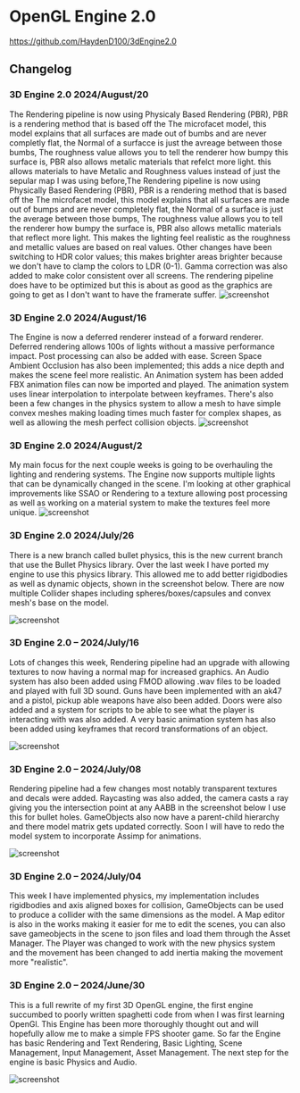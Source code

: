# OpenGL Engine 2.0
https://github.com/HaydenD100/3dEngine2.0

## Changelog

### 3D Engine 2.0 2024/August/20
The Rendering pipeline is now using Physicaly Based Rendering (PBR), PBR is a rendering method that is based off the The microfacet model, this model explains that all surfaces are made out of bumbs and are never completly flat, the Normal of a surfacce is just the avreage between those bumbs, The roughness value allows you to tell the renderer how bumpy this surface is, PBR also allows metalic materials that refelct more light.  this allows materials to have Metalic and Roughness values instead of just the sepular map I was using before,The Rendering pipeline is now using Physically Based Rendering (PBR), PBR is a rendering method that is based off the The microfacet model, this model explains that all surfaces are made out of bumps and are never completely flat, the Normal of a surface is just the average between those bumps, The roughness value allows you to tell the renderer how bumpy the surface is, PBR also allows metallic materials that reflect more light. This makes the lighting feel realistic as the roughness and metallic values are based on real values. Other changes have been switching to HDR color values; this makes brighter areas brighter because we don't have to clamp the colors to LDR (0-1). Gamma correction was also added to make color consistent over all screens. The rendering pipeline does have to be optimized but this is about as good as the graphics are going to get as I don't want to have the framerate suffer.
![screenshot](https://github.com/HaydenD100/3dEngine2.0/blob/Bullet3-physics/github/screenshots/PBR_Hallway.png)


### 3D Engine 2.0 2024/August/16
The Engine is now a deferred renderer instead of a forward renderer. Deferred rendering allows 100s of lights without a massive performance impact. Post processing can also be added with ease. Screen Space Ambient Occlusion has also been implemented; this adds a nice depth and makes the scene feel more realistic. An Animation system has been added FBX animation files can now be imported and played. The animation system uses linear interpolation to interpolate between keyframes. There's also been a few changes in the physics system to allow a mesh to have simple convex meshes making loading times much faster for complex shapes, as well as allowing the mesh perfect collision objects. 
![screenshot](https://github.com/HaydenD100/3dEngine2.0/blob/Bullet3-physics/github/screenshots/deffered.png)

### 3D Engine 2.0 2024/August/2
My main focus for the next couple weeks is going to be overhauling the lighting and rendering systems. The Engine now supports multiple lights that can be dynamically changed in the scene. I'm looking at other graphical improvements like SSAO or Rendering to a texture allowing post processing as well as working on a material system to make the textures feel more unique.
![screenshot](https://github.com/HaydenD100/3dEngine2.0/blob/Bullet3-physics/github/screenshots/better_lighting.png)


### 3D Engine 2.0 2024/July/26
There is a new branch called bullet physics, this is the new current branch that use the Bullet Physics library. Over the last week I have ported my engine to use this physics library. This allowed me to add better rigidbodies as well as dynamic objects, shown in the screenshot below. There are now multiple Collider shapes including spheres/boxes/capsules and convex mesh's base on the model.

![screenshot](https://github.com/HaydenD100/3dEngine2.0/blob/Bullet3-physics/github/screenshots/bullet_physics.png)


### 3D Engine 2.0 – 2024/July/16
Lots of changes this week, Rendering pipeline had an upgrade with allowing textures to now having a normal map for increased graphics. An Audio system has also been added using FMOD allowing .wav files to be loaded and played with full 3D sound. Guns have been implemented with an ak47 and a pistol, pickup able weapons have also been added. Doors were also added and a system for scripts to be able to see what the player is interacting with was also added. A very basic animation system has also been added using keyframes that record transformations of an object.

![screenshot](https://github.com/HaydenD100/3dEngine2.0/blob/Bullet3-physics/github/screenshots/gunsnmore.png)


### 3D Engine 2.0 – 2024/July/08
Rendering pipeline had a few changes most notably transparent textures and decals were added. Raycasting was also added, the camera casts a ray giving you the intersection point at any AABB in the screenshot below I use this for bullet holes. GameObjects also now have a parent-child hierarchy and there model matrix gets updated correctly. Soon I will have to redo the model system to incorporate Assimp for animations.

![screenshot](https://github.com/HaydenD100/3dEngine2.0/blob/Bullet3-physics/github/screenshots/Decals.png)


### 3D Engine 2.0 – 2024/July/04
This week I have implemented physics, my implementation includes rigidbodies and axis aligned boxes for collision, GameObjects can be used to produce a collider with the same dimensions as the model. A Map editor is also in the works making it easier for me to edit the scenes, you can also save gameobjects in the scene to json files and load them through the Asset Manager. The Player was changed to work with the new physics system and the movement has been changed to add inertia making the movement more "realistic".


### 3D Engine 2.0 – 2024/June/30
This is a full rewrite of my first 3D OpenGL engine, the first engine succumbed to poorly written spaghetti code from when I was first learning OpenGl. This Engine has been more thoroughly thought out and will hopefully allow me to make a simple FPS shooter game. So far the Engine has basic Rendering and Text Rendering, Basic Lighting, Scene Management, Input Management, Asset Management. The next step for the engine is basic Physics and Audio.

![screenshot](https://github.com/HaydenD100/3dEngine2.0/blob/Bullet3-physics/github/screenshots/3Dengine.png)
